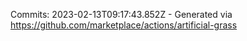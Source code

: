 Commits: 2023-02-13T09:17:43.852Z - Generated via https://github.com/marketplace/actions/artificial-grass
<br>
